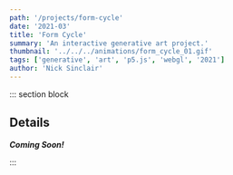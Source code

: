 ```yaml
---
path: '/projects/form-cycle'
date: '2021-03'
title: 'Form Cycle'
summary: 'An interactive generative art project.'
thumbnail: '../../../animations/form_cycle_01.gif'
tags: ['generative', 'art', 'p5.js', 'webgl', '2021']
author: 'Nick Sinclair'
---
```


::: section block

## Details

<!-- [Interactive Website](https://nicksinclair.github.io/form-cycle)

The perfomance of this project is significantly better than that of [Shape Cycle](nicksinclair.github.io/projects/shape-grid) due to its use of p5's WebGL renderer. -->

_**Coming Soon!**_

:::

<!-- ::: section full-image

## Animations

![Form Cycle 1](../../../animations/form_cycle_01.gif)

::: -->
